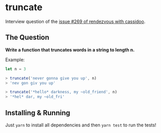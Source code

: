 # truncate

Interview question of the [issue #269 of rendezvous with cassidoo](https://buttondown.email/cassidoo/archive/instant-gratification-takes-too-long-carrie-fisher/).

## The Question

**Write a function that truncates words in a string to length n.**

Example:

```js
let n = 3

> truncate('never gonna give you up', n)
> 'nev gon giv you up'

> truncate('*hello* darkness, my ~old_friend', n)
> '*hel* dar, my ~old_fri'
```

## Installing & Running

Just `yarn` to install all dependencies and then `yarn test` to run the tests!
